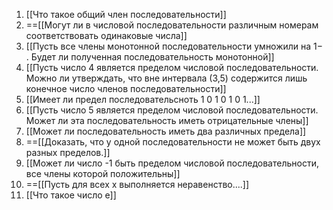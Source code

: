 1. [[Что такое общий член последовательности]]
2. ==[[Могут ли в числовой последовательности различным номерам соответствовать одинаковые числа]]
3. [[Пусть все члены монотонной последовательности умножили на 1− . Будет ли полученная последовательность монотонной]]
4. [[Пусть число 4 является пределом числовой последовательности. Можно ли утверждать, что вне интервала (3,5) содержится  лишь конечное число членов последовательности]]
5. [[Имеет ли предел последовательсноть 1 0 1 0 1 0 1...]]
6. [[Пусть число 5 является пределом числовой последовательности. Может ли эта последовательность иметь отрицательные члены]]
7. [[Может ли последовательность иметь два различных предела]]
8. ==[[Доказать, что у одной последовательности не может быть двух разных пределов.]]
9. [[Может ли число -1 быть пределом числовой последовательности, все члены которой положительны]]
10. ==[[Пусть для всех x выполняется неравенство....]]
11. [[Что такое число е]]
